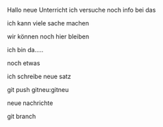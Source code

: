 Hallo neue Unterricht
 ich versuche noch info bei das

 ich kann viele sache machen

 wir können noch hier bleiben
 
 ich bin da.....

 noch etwas
 

ich schreibe neue satz 

git push gitneu:gitneu



neue nachrichte 

git branch 